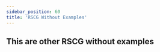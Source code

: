 ```yaml
---
sidebar_position: 60
title: 'RSCG Without Examples'
---
```


## This are other RSCG without examples
